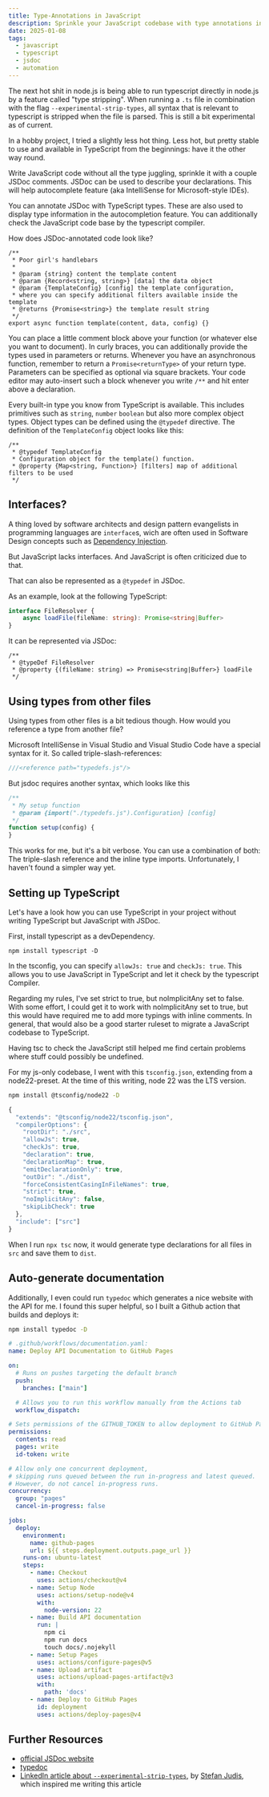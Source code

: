 ```yaml
---
title: Type-Annotations in JavaScript 
description: Sprinkle your JavaScript codebase with type annotations in JSDoc, run checks against it and auto-generate documentation.
date: 2025-01-08
tags:
  - javascript
  - typescript
  - jsdoc
  - automation
---
```

The next hot shit in node.js is being able to run typescript directly in node.js by a feature called "type stripping".
When running a `.ts` file in combination with the flag `--experimental-strip-types`, all syntax that is relevant to 
typescript is stripped when the file is parsed. This is still a bit experimental as of current.

In a hobby project, I tried a slightly less hot thing. Less hot, but pretty stable to use and available in TypeScript from the beginnings: 
have it the other way round. 

Write JavaScript code without all the type juggling, sprinkle it with a couple JSDoc comments. 
JSDoc can be used to describe your declarations. This will help autocomplete feature (aka IntelliSense for Microsoft-style IDEs). 

You can annotate JSDoc with TypeScript types. These are also used to display type information in the autocompletion feature. 
You can additionally check the JavaScript code base by the typescript compiler.

How does JSDoc-annotated code look like?

```jsdoc
/**
 * Poor girl's handlebars
 *
 * @param {string} content the template content
 * @param {Record<string, string>} [data] the data object
 * @param {TemplateConfig} [config] the template configuration, 
 * where you can specify additional filters available inside the template
 * @returns {Promise<string>} the template result string
 */
export async function template(content, data, config) {}
```

You can place a little comment block above your function (or whatever else you want to document). In curly braces, you can additionally provide the types used in
parameters or returns. Whenever you have an asynchronous function, remember to return a `Promise<returnType>` of your return type. Parameters can be 
specified as optional via square brackets. Your code editor may auto-insert such a block whenever you write `/**` and hit enter above a declaration.

Every built-in type you know from TypeScript is available. This includes primitives such as `string`, `number` `boolean` but also more complex object types.
Object types can be defined using the `@typedef` directive. The definition of the `TemplateConfig` object looks like this:

```jsdoc
/**
 * @typedef TemplateConfig
 * Configuration object for the template() function.
 * @property {Map<string, Function>} [filters] map of additional filters to be used
 */
```

## Interfaces?

A thing loved by software architects and design pattern evangelists in programming languages are `interface`s, wich are often used in
Software Design concepts such as [Dependency Injection](https://builtin.com/articles/dependency-injection#:~:text=Dependency%20injection%20is%20about%20injecting,and%20embracing%20loosely%20coupled%20code.).

But JavaScript lacks interfaces. And JavaScript is often criticized due to that. 

That can also be represented as a `@typedef` in JSDoc. 

As an example, look at the following TypeScript:
```ts
interface FileResolver {
    async loadFile(fileName: string): Promise<string|Buffer>
}
```

It can be represented via JSDoc:

```jsdoc
/**
 * @typeDef FileResolver
 * @property {(fileName: string) => Promise<string|Buffer>} loadFile
 */
```

## Using types from other files

Using types from other files is a bit tedious though.
How would you reference a type from another file?

Microsoft IntelliSense in Visual Studio and Visual Studio Code have a special syntax for it. 
So called triple-slash-references:

```js
///<reference path="typedefs.js"/>
```

But jsdoc requires another syntax, which looks like this

```js
/**
 * My setup function 
 * @param {import("./typedefs.js").Configuration} [config] 
 */
function setup(config) {
}
```

This works for me, but it's a bit verbose. You can use a combination of both: The triple-slash reference and the inline type imports.
Unfortunately, I haven't found a simpler way yet.

## Setting up TypeScript

Let's have a look how you can use TypeScript in your project without writing TypeScript but JavaScript with JSDoc.

First, install typescript as a devDependency.

```
npm install typescript -D
```

In the tsconfig, you can specify `allowJs: true` and `checkJs: true`. This allows you to use JavaScript in TypeScript and let it check by the typescript Compiler. 

Regarding my rules, I've set strict to true, but noImplicitAny set to false. With some effort, I could get it to work with noImplicitAny set to true, but this would have required me to add more typings with inline comments. In general, that would also be a good starter ruleset to migrate a JavaScript codebase to TypeScript. 

Having tsc to check the JavaScript still helped me find certain problems where stuff could possibly be undefined.

For my js-only codebase, I went with this `tsconfig.json`, extending from a node22-preset. At the time of this writing, node 22 was the LTS version.

```sh
npm install @tsconfig/node22 -D
```
```js
{
  "extends": "@tsconfig/node22/tsconfig.json",
  "compilerOptions": {
    "rootDir": "./src",
    "allowJs": true,
    "checkJs": true,
    "declaration": true,
    "declarationMap": true,
    "emitDeclarationOnly": true,
    "outDir": "./dist",
    "forceConsistentCasingInFileNames": true,
    "strict": true,
    "noImplicitAny": false,
    "skipLibCheck": true
  },
  "include": ["src"]
}
```

When I run `npx tsc` now, it would generate type declarations for all files in `src` and save them to `dist`. 

## Auto-generate documentation

Additionally, I even could run `typedoc` which generates a nice website with the API for me.
I found this super helpful, so I built a Github action that builds and deploys it:

```sh
npm install typedoc -D
```
```yaml
# .github/workflows/documentation.yaml:
name: Deploy API Documentation to GitHub Pages

on:
  # Runs on pushes targeting the default branch
  push:
    branches: ["main"]

  # Allows you to run this workflow manually from the Actions tab
  workflow_dispatch:

# Sets permissions of the GITHUB_TOKEN to allow deployment to GitHub Pages
permissions:
  contents: read
  pages: write
  id-token: write

# Allow only one concurrent deployment,
# skipping runs queued between the run in-progress and latest queued.
# However, do not cancel in-progress runs.
concurrency:
  group: "pages"
  cancel-in-progress: false

jobs:
  deploy:
    environment:
      name: github-pages
      url: ${{ steps.deployment.outputs.page_url }}
    runs-on: ubuntu-latest
    steps:
      - name: Checkout
        uses: actions/checkout@v4
      - name: Setup Node
        uses: actions/setup-node@v4
        with:
          node-version: 22
      - name: Build API documentation
        run: |
          npm ci
          npm run docs
          touch docs/.nojekyll
      - name: Setup Pages
        uses: actions/configure-pages@v5
      - name: Upload artifact
        uses: actions/upload-pages-artifact@v3
        with:
          path: 'docs'
      - name: Deploy to GitHub Pages
        id: deployment
        uses: actions/deploy-pages@v4
```

## Further Resources

- [official JSDoc website](https://jsdoc.app)
- [typedoc](https://typedoc.org)
- [LinkedIn article about `--experimental-strip-types`](https://www.linkedin.com/posts/stefan-judis_todays-a-big-day-in-nodejs-land-v2360-activity-7282673654943911936-H3KU), by [Stefan Judis](https://stefanjudis.com), which inspired me writing this article
